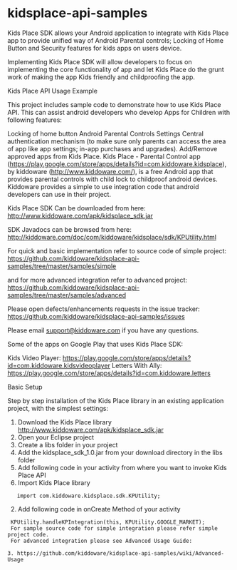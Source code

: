 # kidsplace-api-samples
Kids Place SDK allows your Android application to integrate with Kids Place app to provide unified way of Android Parental controls; Locking of Home Button and Security features for kids apps on users device.

Implementing Kids Place SDK will allow developers to focus on implementing the core functionality of app and let Kids Place do the grunt work of making the app Kids friendly and childproofing the app.

Kids Place API Usage Example

This project includes sample code to demonstrate how to use Kids Place API. This can assist android developers who develop Apps for Children with following features:

Locking of home button
Android Parental Controls Settings
Central authentication mechanism (to make sure only parents can access the area of app like app settings; in-app purchases and upgrades).
Add/Remove approved apps from Kids Place.
Kids Place - Parental Control app (https://play.google.com/store/apps/details?id=com.kiddoware.kidsplace), by kiddoware (http://www.kiddoware.com/), is a free Android app that provides parental controls with child lock to childproof android devices. Kiddoware provides a simple to use integration code that android developers can use in their project.

Kids Place SDK Can be downloaded from here:  http://www.kiddoware.com/apk/kidsplace_sdk.jar

SDK Javadocs can be browsed from here: http://kiddoware.com/doc/com/kiddoware/kidsplace/sdk/KPUtility.html

For quick and basic implementation refer to source code of simple project: https://github.com/kiddoware/kidsplace-api-samples/tree/master/samples/simple

and for more advanced integration refer to advanced project: https://github.com/kiddoware/kidsplace-api-samples/tree/master/samples/advanced

Please open defects/enhancements requests in the issue tracker: https://github.com/kiddoware/kidsplace-api-samples/issues

Please email support@kiddoware.com if you have any questions. 

Some of the apps on Google Play that uses Kids Place SDK:

Kids Video Player: https://play.google.com/store/apps/details?id=com.kiddoware.kidsvideoplayer
Letters With Ally: https://play.google.com/store/apps/details?id=com.kiddoware.letters

Basic Setup

Step by step installation of the Kids Place library in an existing application project, with the simplest settings:

1. Download the Kids Place library http://www.kiddoware.com/apk/kidsplace_sdk.jar
2. Open your Eclipse project
3. Create a libs folder in your project
4. Add the kidsplace_sdk_1.0.jar from your download directory in the libs folder
5. Add following code in your activity from where you want to invoke Kids Place API
  1. Import Kids Place library
  ```
     import com.kiddoware.kidsplace.sdk.KPUtility;
```
  2. Add following code in onCreate Method of your activity
  ```
   KPUtility.handleKPIntegration(this, KPUtility.GOOGLE_MARKET);
   For sample source code for simple integration please refer simple project code.
   For advanced integration please see Advanced Usage Guide: 

  3. https://github.com/kiddoware/kidsplace-api-samples/wiki/Advanced-Usage

